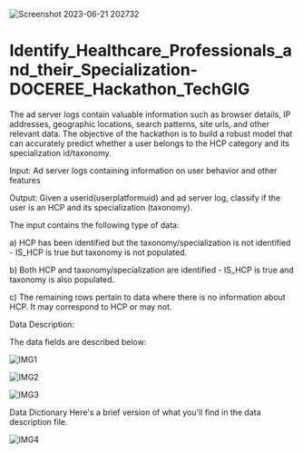 ![Screenshot 2023-06-21 202732](https://github.com/aniiketbarphe/Identify_Healthcare_Professionals_and_their_Specialization-DOCEREE_Hackathon_TechGIG/assets/84449238/5ff5ea1b-2a44-4955-80b0-dd4253d047a0)

# Identify_Healthcare_Professionals_and_their_Specialization-DOCEREE_Hackathon_TechGIG

The ad server logs contain valuable information such as browser details, IP addresses, geographic locations, search patterns, site urls, and other relevant data. The objective of the hackathon is to build a robust model that can accurately predict whether a user belongs to the HCP category and its specialization id/taxonomy.

Input: Ad server logs containing information on user behavior and other features

Output: Given a userid(userplatformuid) and ad server log, classify if the user is an HCP and its specialization (taxonomy).

The input contains the following type of data:

a) HCP has been identified but the taxonomy/specialization is not identified - IS_HCP is true but taxonomy is not populated.

b) Both HCP and taxonomy/specialization are identified - IS_HCP is true and taxonomy is also populated.

c) The remaining rows pertain to data where there is no information about HCP. It may correspond to HCP or may not.

Data Description:

The data fields are described below:

![IMG1](https://github.com/aniiketbarphe/Identify_Healthcare_Professionals_and_their_Specialization-DOCEREE_Hackathon_TechGIG/assets/84449238/fa6f89c3-1c13-4011-9cd6-e3837daf3a95)

![IMG2](https://github.com/aniiketbarphe/Identify_Healthcare_Professionals_and_their_Specialization-DOCEREE_Hackathon_TechGIG/assets/84449238/0b319e29-751f-49f5-8bba-af1d0c6b0a19)

![IMG3](https://github.com/aniiketbarphe/Identify_Healthcare_Professionals_and_their_Specialization-DOCEREE_Hackathon_TechGIG/assets/84449238/9650e0db-352d-4b20-8767-25f4c1c7d4bd)

Data Dictionary
Here's a brief version of what you'll find in the data description file.

![IMG4](https://github.com/aniiketbarphe/Identify_Healthcare_Professionals_and_their_Specialization-DOCEREE_Hackathon_TechGIG/assets/84449238/05b21d34-6806-416d-839a-6546b9ba2467)

